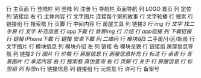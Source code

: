 行 主页面
    行 登陆栏
        列 登陆
        列 注册
    行 导航栏 页面导航
        列 LOGO 首页
        列 定位
        列 链接组 右
    行 主体内容
        行 文字图片 连接每个家的故事
        行 文字轮播
        行 搜索
            行 链接组
            行 搜索框
    行 页脚
行 中间内容
    行 房屋工具
        列 链接*3
            行 img
            行 文字 找二手房
            行 文字 补充信息
    行 app下载
        行 背景img
            行 介绍
            行 app链接
                列 下载链接
                    行 链接 iPhone下载
                    行 链接 安卓下载
                列 二维码
    行 模块组*3 二手房/小区/新房
        行 文字图片
        行 模块信息
            列 模块介绍 左
            列 链接 右 模块全貌
        行 链接组 房屋信息导航
            列 链接*3
                行 图片
                行 价格
                行 房屋信息
                行 房屋信息补充
                行 标注
    行 承诺
        行 背景图片
            行 承诺内容 右
            行 搜索框 真伪查询 右
行 页脚
    行 关于
    行 房屋信息
        行 标签组
            列 标签*n
        行 链接信息
            列 链接组
    行 元信息
        行 许可
        行 备案号